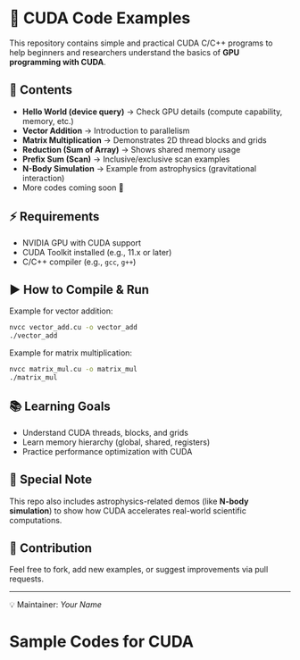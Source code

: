 # 🚀 CUDA Code Examples

This repository contains simple and practical CUDA C/C++ programs to help beginners and researchers understand the basics of **GPU programming with CUDA**.

## 📌 Contents

* **Hello World (device query)** → Check GPU details (compute capability, memory, etc.)
* **Vector Addition** → Introduction to parallelism
* **Matrix Multiplication** → Demonstrates 2D thread blocks and grids
* **Reduction (Sum of Array)** → Shows shared memory usage
* **Prefix Sum (Scan)** → Inclusive/exclusive scan examples
* **N-Body Simulation** → Example from astrophysics (gravitational interaction)
* More codes coming soon 🚧

## ⚡ Requirements

* NVIDIA GPU with CUDA support
* CUDA Toolkit installed (e.g., 11.x or later)
* C/C++ compiler (e.g., `gcc`, `g++`)

## ▶️ How to Compile & Run

Example for vector addition:

```bash
nvcc vector_add.cu -o vector_add
./vector_add
```

Example for matrix multiplication:

```bash
nvcc matrix_mul.cu -o matrix_mul
./matrix_mul
```

## 📚 Learning Goals

* Understand CUDA threads, blocks, and grids
* Learn memory hierarchy (global, shared, registers)
* Practice performance optimization with CUDA

## 🌌 Special Note

This repo also includes astrophysics-related demos (like **N-body simulation**) to show how CUDA accelerates real-world scientific computations.

## 🤝 Contribution

Feel free to fork, add new examples, or suggest improvements via pull requests.

---

💡 Maintainer: *Your Name*

# Sample Codes for CUDA

